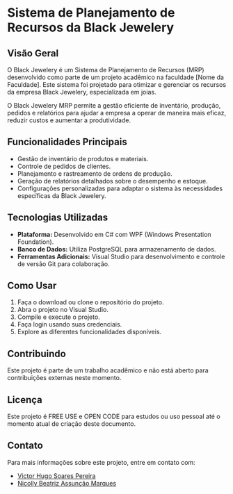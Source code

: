 # Sistema de Planejamento de Recursos da Black Jewelery

## Visão Geral

O Black Jewelery é um Sistema de Planejamento de Recursos (MRP) desenvolvido como parte de um projeto acadêmico na faculdade [Nome da Faculdade]. Este sistema foi projetado para otimizar e gerenciar os recursos da empresa Black Jewelery, especializada em joias.

O Black Jewelery MRP permite a gestão eficiente de inventário, produção, pedidos e relatórios para ajudar a empresa a operar de maneira mais eficaz, reduzir custos e aumentar a produtividade.

## Funcionalidades Principais

- Gestão de inventário de produtos e materiais.
- Controle de pedidos de clientes.
- Planejamento e rastreamento de ordens de produção.
- Geração de relatórios detalhados sobre o desempenho e estoque.
- Configurações personalizadas para adaptar o sistema às necessidades específicas da Black Jewelery.

## Tecnologias Utilizadas

- **Plataforma:** Desenvolvido em C# com WPF (Windows Presentation Foundation).
- **Banco de Dados:** Utiliza PostgreSQL para armazenamento de dados.
- **Ferramentas Adicionais:** Visual Studio para desenvolvimento e controle de versão Git para colaboração.

## Como Usar

1. Faça o download ou clone o repositório do projeto.
2. Abra o projeto no Visual Studio.
3. Compile e execute o projeto.
4. Faça login usando suas credenciais.
5. Explore as diferentes funcionalidades disponíveis.

## Contribuindo

Este projeto é parte de um trabalho acadêmico e não está aberto para contribuições externas neste momento.

## Licença

Este projeto é FREE USE e OPEN CODE para estudos ou uso pessoal até o momento atual de criação deste documento.

## Contato

Para mais informações sobre este projeto, entre em contato com:

- [Victor Hugo Soares Pereira](mailto:victorpereiraprog@gmail.com)
- [Nicolly Beatriz Assunção Marques](mailto:beatriznicolly748@gmail.com)
